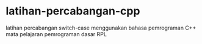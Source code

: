 # latihan-percabangan-cpp
latihan percabangan switch-case menggunakan bahasa pemrograman C++ <br>
mata pelajaran pemrograman dasar RPL
